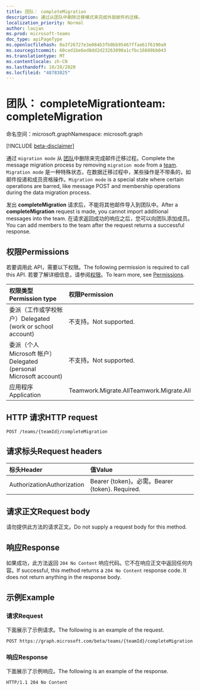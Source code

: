 ```yaml
---
title: 团队： completeMigration
description: 通过从团队中删除迁移模式来完成外部邮件的迁移。
localization_priority: Normal
author: laujan
ms.prod: microsoft-teams
doc_type: apiPageType
ms.openlocfilehash: 0a3f26727e3e084b3fb0bb95467ffae61f6190a0
ms.sourcegitcommit: 60ced1be6ed8dd2d23263090a1cfbc16689bb043
ms.translationtype: MT
ms.contentlocale: zh-CN
ms.lasthandoff: 10/28/2020
ms.locfileid: "48783025"
---
```

# <a name="team-completemigration"></a><span data-ttu-id="164c5-103">团队： completeMigration</span><span class="sxs-lookup"><span data-stu-id="164c5-103">team: completeMigration</span></span>

<span data-ttu-id="164c5-104">命名空间：microsoft.graph</span><span class="sxs-lookup"><span data-stu-id="164c5-104">Namespace: microsoft.graph</span></span>

[!INCLUDE [beta-disclaimer](../../includes/beta-disclaimer.md)]

<span data-ttu-id="164c5-105">通过 `migration mode` 从 [团队](../resources/team.md)中删除来完成邮件迁移过程。</span><span class="sxs-lookup"><span data-stu-id="164c5-105">Complete the message migration process by removing `migration mode` from a [team](../resources/team.md).</span></span> <span data-ttu-id="164c5-106">`Migration mode` 是一种特殊状态，在数据迁移过程中，某些操作是不带条的，如邮件投递和成员资格操作。</span><span class="sxs-lookup"><span data-stu-id="164c5-106">`Migration mode` is a special state where certain operations are barred, like message POST and membership operations during the data migration process.</span></span>

<span data-ttu-id="164c5-107">发出 **completeMigration** 请求后，不能将其他邮件导入到团队中。</span><span class="sxs-lookup"><span data-stu-id="164c5-107">After a **completeMigration** request is made, you cannot import additional messages into the team.</span></span> <span data-ttu-id="164c5-108">在请求返回成功的响应之后，您可以向团队添加成员。</span><span class="sxs-lookup"><span data-stu-id="164c5-108">You can add members to the team after the request returns a successful response.</span></span>

## <a name="permissions"></a><span data-ttu-id="164c5-109">权限</span><span class="sxs-lookup"><span data-stu-id="164c5-109">Permissions</span></span>

<span data-ttu-id="164c5-110">若要调用此 API，需要以下权限。</span><span class="sxs-lookup"><span data-stu-id="164c5-110">The following permission is required to call this API.</span></span> <span data-ttu-id="164c5-111">若要了解详细信息，请参阅[权限](/graph/permissions-reference)。</span><span class="sxs-lookup"><span data-stu-id="164c5-111">To learn more, see [Permissions](/graph/permissions-reference).</span></span>

|<span data-ttu-id="164c5-112">权限类型</span><span class="sxs-lookup"><span data-stu-id="164c5-112">Permission type</span></span>      | <span data-ttu-id="164c5-113">权限</span><span class="sxs-lookup"><span data-stu-id="164c5-113">Permission</span></span>  |
|:--------------------|:---------------------------------------------------------|
| <span data-ttu-id="164c5-114">委派（工作或学校帐户）</span><span class="sxs-lookup"><span data-stu-id="164c5-114">Delegated (work or school account)</span></span>  | <span data-ttu-id="164c5-115">不支持。</span><span class="sxs-lookup"><span data-stu-id="164c5-115">Not supported.</span></span>|
| <span data-ttu-id="164c5-116">委派（个人 Microsoft 帐户）</span><span class="sxs-lookup"><span data-stu-id="164c5-116">Delegated (personal Microsoft account)</span></span> | <span data-ttu-id="164c5-117">不支持。</span><span class="sxs-lookup"><span data-stu-id="164c5-117">Not supported.</span></span> |
|<span data-ttu-id="164c5-118">应用程序</span><span class="sxs-lookup"><span data-stu-id="164c5-118">Application</span></span> | <span data-ttu-id="164c5-119">Teamwork.Migrate.All</span><span class="sxs-lookup"><span data-stu-id="164c5-119">Teamwork.Migrate.All</span></span>|

## <a name="http-request"></a><span data-ttu-id="164c5-120">HTTP 请求</span><span class="sxs-lookup"><span data-stu-id="164c5-120">HTTP request</span></span>
<!-- { "blockType": "ignored" } -->
```http
POST /teams/{teamId}/completeMigration
```

## <a name="request-headers"></a><span data-ttu-id="164c5-121">请求标头</span><span class="sxs-lookup"><span data-stu-id="164c5-121">Request headers</span></span>

| <span data-ttu-id="164c5-122">标头</span><span class="sxs-lookup"><span data-stu-id="164c5-122">Header</span></span>       | <span data-ttu-id="164c5-123">值</span><span class="sxs-lookup"><span data-stu-id="164c5-123">Value</span></span> |
|:---------------|:--------|
| <span data-ttu-id="164c5-124">Authorization</span><span class="sxs-lookup"><span data-stu-id="164c5-124">Authorization</span></span>  | <span data-ttu-id="164c5-p104">Bearer {token}。必需。</span><span class="sxs-lookup"><span data-stu-id="164c5-p104">Bearer {token}. Required.</span></span>  |

## <a name="request-body"></a><span data-ttu-id="164c5-127">请求正文</span><span class="sxs-lookup"><span data-stu-id="164c5-127">Request body</span></span>

<span data-ttu-id="164c5-128">请勿提供此方法的请求正文。</span><span class="sxs-lookup"><span data-stu-id="164c5-128">Do not supply a request body for this method.</span></span>

## <a name="response"></a><span data-ttu-id="164c5-129">响应</span><span class="sxs-lookup"><span data-stu-id="164c5-129">Response</span></span>

<span data-ttu-id="164c5-p105">如果成功，此方法返回 `204 No Content` 响应代码。它不在响应正文中返回任何内容。</span><span class="sxs-lookup"><span data-stu-id="164c5-p105">If successful, this method returns a `204 No Content` response code. It does not return anything in the response body.</span></span>

## <a name="example"></a><span data-ttu-id="164c5-132">示例</span><span class="sxs-lookup"><span data-stu-id="164c5-132">Example</span></span>

### <a name="request"></a><span data-ttu-id="164c5-133">请求</span><span class="sxs-lookup"><span data-stu-id="164c5-133">Request</span></span>

<span data-ttu-id="164c5-134">下面展示了示例请求。</span><span class="sxs-lookup"><span data-stu-id="164c5-134">The following is an example of the request.</span></span>
<!-- markdownlint-disable MD025 -->
<!-- markdownlint-disable MD022 -->

<!-- {
  "blockType": "request",
  "name": "completeMigration_team"
}-->

```http
POST https://graph.microsoft.com/beta/teams/{teamId}/completeMigration
```
<!-- markdownlint-disable MD001 -->
<!-- markdownlint-disable MD024 -->
### <a name="response"></a><span data-ttu-id="164c5-135">响应</span><span class="sxs-lookup"><span data-stu-id="164c5-135">Response</span></span>

<span data-ttu-id="164c5-136">下面展示了示例响应。</span><span class="sxs-lookup"><span data-stu-id="164c5-136">The following is an example of the response.</span></span>
<!-- {
  "blockType": "response",
  "truncated": true
} -->

```http
HTTP/1.1 204 No Content
```

<!-- uuid: d945a9a4-0e5b-11eb-adc1-0242ac120002
2020-10-14 20:22:11 UTC -->
<!--
{
  "type": "#page.annotation",
  "description": "completeMigration_ team",
  "keywords": "",
  "section": "documentation",
  "tocPath": "",
  "suppressions": [
  ]
}
-->
